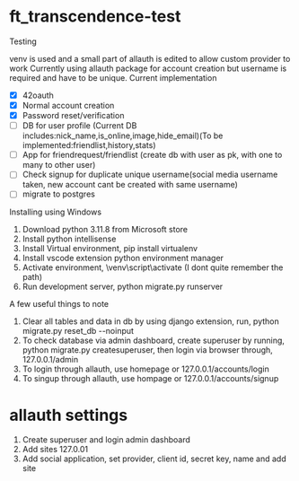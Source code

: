 # ft_transcendence-test
Testing 

venv is used and a small part of allauth is edited to allow custom provider to work
Currently using allauth package for account creation but username is required and have to be unique.
Current implementation
- [x] 42oauth
- [x] Normal account creation
- [x] Password reset/verification
- [ ] DB for user profile (Current DB includes:nick_name,is_online,image,hide_email)(To be implemented:friendlist,history,stats)
- [ ] App for friendrequest/friendlist (create db with user as pk, with one to many to other user)
- [ ] Check signup for duplicate unique username(social media username taken, new account cant be created with same username)
- [ ] migrate to postgres

Installing using Windows
1. Download python 3.11.8 from Microsoft store
2. Install python intellisense
3. Install Virtual environment, pip install virtualenv
4. Install vscode extension python environment manager
5. Activate environment, \venv\script\activate  (I dont quite remember the path)
6. Run development server, python migrate.py runserver

A few useful things to note
1. Clear all tables and data in db by using django extension, run, python migrate.py reset_db --noinput
2. To check database via admin dashboard, create superuser by running, python migrate.py createsuperuser, then login via browser through, 127.0.0.1/admin
3. To login through allauth, use homepage or 127.0.0.1/accounts/login
4. To singup through allauth, use hompage or 127.0.0.1/accounts/signup


# allauth settings
1. Create superuser and login admin dashboard
2. Add sites 127.0.01
3. Add social application, set provider, client id, secret key, name and add site
